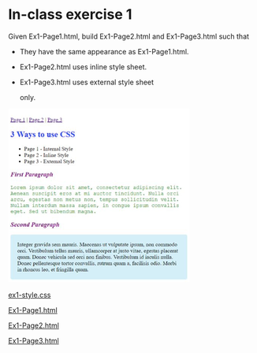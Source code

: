# In-class exercise 1

Given Ex1-Page1.html, build Ex1-Page2.html
and Ex1-Page3.html such that

- They have the same appearance as
Ex1-Page1.html.
- Ex1-Page2.html uses inline style sheet.
- Ex1-Page3.html uses external style sheet
    
    only.
    

![Untitled](In-class%20e%20604ef/Untitled.png)

[ex1-style.css](In-class%20e%20604ef/ex1-style.css)

[Ex1-Page1.html](In-class%20e%20604ef/Ex1-Page1.html)

[Ex1-Page2.html](In-class%20e%20604ef/Ex1-Page2.html)

[Ex1-Page3.html](In-class%20e%20604ef/Ex1-Page3.html)